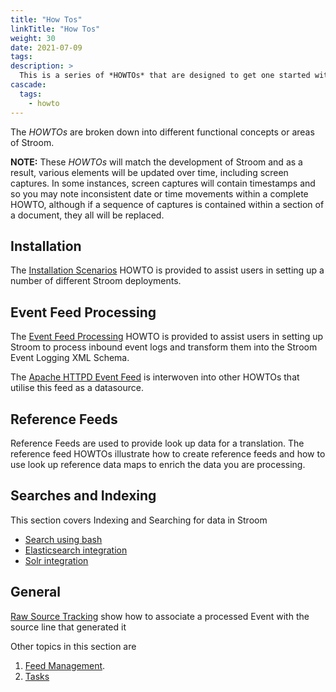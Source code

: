 ```yaml
---
title: "How Tos"
linkTitle: "How Tos"
weight: 30
date: 2021-07-09
tags: 
description: >
  This is a series of *HOWTOs* that are designed to get one started with Stroom.
cascade:
  tags:
    - howto
---
```


The *HOWTOs* are broken down into different functional concepts or areas of Stroom.

**NOTE:** These *HOWTOs* will match the development of Stroom and as a result, various elements will be updated over time, including screen captures.
In some instances, screen captures will contain timestamps and so you may note inconsistent date or time movements within a complete HOWTO,
although if a sequence of captures is contained within a section of a document, they all will be replaced.

## Installation
The [Installation Scenarios](Install/InstallHowTo.md "Stroom Installation Deployments") HOWTO is provided to assist users in setting up a number
of different Stroom deployments.

## Event Feed Processing
The [Event Feed Processing](EventFeeds/ProcessingHowTo.md "Event Feed Processing") HOWTO is provided to assist users in setting up Stroom to process inbound event logs and transform them into the Stroom Event Logging XML Schema.

The [Apache HTTPD Event Feed](EventFeeds/CreateApacheHTTPDEventFeed.md "Apache HTTPD Event Feed") is interwoven into other HOWTOs that utilise this feed as a datasource.

## Reference Feeds
Reference Feeds are used to provide look up data for a translation. The reference feed HOWTOs illustrate how to create reference feeds and how to use look up reference data maps to enrich the data you are processing.

## Searches and Indexing
This section covers Indexing and Searching for data in Stroom
 * [Search using bash](Search/SearchFromBash.md "Search using Bash")
 * [Elasticsearch integration](Search/Elasticsearch.md "Elasticsearch integration")
 * [Solr integration](Search/Solr.md "Solr integration")

## General
[Raw Source Tracking](General/RawSourceTracking.md "Raw Source Tracking") show how to associate a processed Event with the source line that generated it

Other topics in this section are
1. [Feed Management](General/TasksHowTo.md "Feed Management").
1. [Tasks](General/TasksHowTo.md "Tasks")
